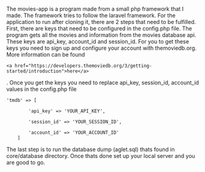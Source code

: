The movies-app is a program made from a small php framework that I made. The framework tries to follow the laravel framework. 
For the application to run after cloning it, there are 2 steps that need to be fulfilled. First, there are keys that need to 
be configured in the config.php file. The program gets all the movies and information from the movies database api. These keys 
are api_key, account_id and session_id. For you to get these keys you need to sign up and configure your account with themoviedb.org.
More information can be found
``` 
<a href="https://developers.themoviedb.org/3/getting-started/introduction">here</a>
```
. Once you get the keys you need to replace api_key, session_id, account_id values in the config.php file

```
'tmdb' => [
		
		'api_key' => 'YOUR_API_KEY',

		'session_id' => 'YOUR_SESSION_ID',

		'account_id' => 'YOUR_ACCOUNT_ID'
	]
```
The last step is to run the database dump (aglet.sql) thats found in core/database directory. Once thats done set up your local server and you are good to go.


